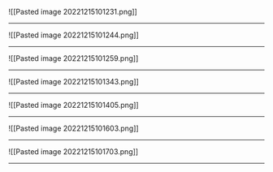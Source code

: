 ![[Pasted image 20221215101231.png]]
____
![[Pasted image 20221215101244.png]]
___
![[Pasted image 20221215101259.png]]
___
![[Pasted image 20221215101343.png]]
___
![[Pasted image 20221215101405.png]]
___
![[Pasted image 20221215101603.png]]
___
![[Pasted image 20221215101703.png]]
___
